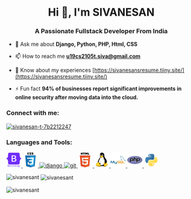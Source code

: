 <h1 align="center">Hi 👋, I'm SIVANESAN</h1>
<h3 align="center">A Passionate Fullstack Developer From India</h3>

- 💬 Ask me about **Django, Python, PHP, Html, CSS**

- 📫 How to reach me **u19cs2105t.siva@gmail.com**

- 📄 Know about my experiences [https://sivanesansresume.tiiny.site/](https://sivanesansresume.tiiny.site/)

- ⚡ Fun fact **94% of businesses report significant improvements in online security after moving data into the cloud.**

<h3 align="left">Connect with me:</h3>
<p align="left">
<a href="https://linkedin.com/in/sivanesan-t-7b2212247" target="blank"><img align="center" src="https://raw.githubusercontent.com/rahuldkjain/github-profile-readme-generator/master/src/images/icons/Social/linked-in-alt.svg" alt="sivanesan-t-7b2212247" height="30" width="40" /></a>
</p>

<h3 align="left">Languages and Tools:</h3>
<p align="left"> <a href="https://getbootstrap.com" target="_blank" rel="noreferrer"> <img src="https://raw.githubusercontent.com/devicons/devicon/master/icons/bootstrap/bootstrap-plain-wordmark.svg" alt="bootstrap" width="40" height="40"/> </a> <a href="https://www.w3schools.com/css/" target="_blank" rel="noreferrer"> <img src="https://raw.githubusercontent.com/devicons/devicon/master/icons/css3/css3-original-wordmark.svg" alt="css3" width="40" height="40"/> </a> <a href="https://www.djangoproject.com/" target="_blank" rel="noreferrer"> <img src="https://cdn.worldvectorlogo.com/logos/django.svg" alt="django" width="40" height="40"/> </a> <a href="https://git-scm.com/" target="_blank" rel="noreferrer"> <img src="https://www.vectorlogo.zone/logos/git-scm/git-scm-icon.svg" alt="git" width="40" height="40"/> </a> <a href="https://www.w3.org/html/" target="_blank" rel="noreferrer"> <img src="https://raw.githubusercontent.com/devicons/devicon/master/icons/html5/html5-original-wordmark.svg" alt="html5" width="40" height="40"/> </a> <a href="https://www.linux.org/" target="_blank" rel="noreferrer"> <img src="https://raw.githubusercontent.com/devicons/devicon/master/icons/linux/linux-original.svg" alt="linux" width="40" height="40"/> </a> <a href="https://www.mysql.com/" target="_blank" rel="noreferrer"> <img src="https://raw.githubusercontent.com/devicons/devicon/master/icons/mysql/mysql-original-wordmark.svg" alt="mysql" width="40" height="40"/> </a> <a href="https://www.php.net" target="_blank" rel="noreferrer"> <img src="https://raw.githubusercontent.com/devicons/devicon/master/icons/php/php-original.svg" alt="php" width="40" height="40"/> </a> <a href="https://www.python.org" target="_blank" rel="noreferrer"> <img src="https://raw.githubusercontent.com/devicons/devicon/master/icons/python/python-original.svg" alt="python" width="40" height="40"/> </a> </p>

<p><img align="left" src="https://github-readme-stats.vercel.app/api/top-langs?username=sivanesant&show_icons=true&locale=en&layout=compact" alt="sivanesant" /></p>

<p>&nbsp;<img align="center" src="https://github-readme-stats.vercel.app/api?username=sivanesant&show_icons=true&locale=en" alt="sivanesant" /></p>

<p><img align="center" src="https://github-readme-streak-stats.herokuapp.com/?user=sivanesant&" alt="sivanesant" /></p>
